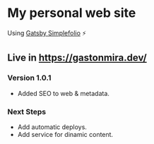# My personal web site

Using [Gatsby Simplefolio](https://github.com/cobidev/gatsby-simplefolio) ⚡️

## Live in https://gastonmira.dev/

### Version 1.0.1
- Added SEO to web & metadata.

### Next Steps
- Add automatic deploys.
- Add service for dinamic content.

